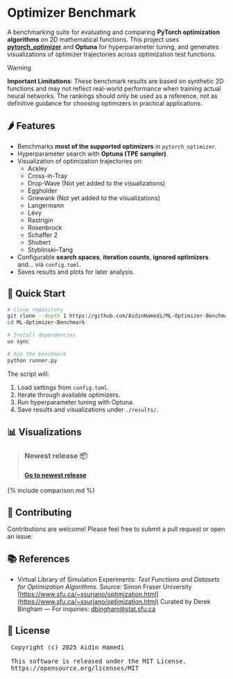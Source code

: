 # Optimizer Benchmark

A benchmarking suite for evaluating and comparing **PyTorch optimization algorithms** on 2D mathematical functions.
This project uses **[pytorch_optimizer](https://github.com/kozistr/pytorch_optimizer)** and **Optuna** for hyperparameter tuning, and generates visualizations of optimizer trajectories across optimization test functions.

> [!WARNING]
> **Important Limitations**: These benchmark results are based on synthetic 2D functions and may not reflect real-world performance when training actual neural networks. The rankings should only be used as a reference, not as definitive guidance for choosing optimizers in practical applications.


## 🌶️ Features

* Benchmarks **most of the supported optimizers** in `pytorch_optimizer`.
* Hyperparameter search with **Optuna (TPE sampler)**.
* Visualization of optimization trajectories on:
  * Ackley
  * Cross-in-Tray
  * Drop-Wave (Not yet added to the visualizations)
  * Eggholder
  * Griewank (Not yet added to the visualizations)
  * Langermann
  * Lévy
  * Rastrigin
  * Rosenbrock
  * Schaffer 2
  * Shubert
  * Styblinski–Tang
* Configurable **search spaces**, **iteration counts**, **ignored optimizers** and... via `config.toml`.
* Saves results and plots for later analysis.

## 🚀 Quick Start

```bash
# Clone repository
git clone --depth 1 https://github.com/AidinHamedi/ML-Optimizer-Benchmark.git
cd ML-Optimizer-Benchmark

# Install dependencies
uv sync

# Run the benchmark
python runner.py
```

The script will:

1. Load settings from `config.toml`.
2. Iterate through available optimizers.
3. Run hyperparameter tuning with Optuna.
4. Save results and visualizations under `./results/`.

## 📊 Visualizations
> ### Newest release 📦
> #### [Go to newest release](https://github.com/Aidinhamedi/ML-Optimizer-Benchmark/releases/latest)

{% include comparison.md %}

## 🤝 Contributing

Contributions are welcome! Please feel free to submit a pull request or open an issue.

## 📚 References

- Virtual Library of Simulation Experiments: *Test Functions and Datasets for Optimization Algorithms*.
  Source: Simon Fraser University
  [https://www.sfu.ca/~ssurjano/optimization.html](https://www.sfu.ca/~ssurjano/optimization.html)
  Curated by Derek Bingham — For inquiries: dbingham@stat.sfu.ca


## 📝 License

<pre>
 Copyright (c) 2025 Aidin Hamedi

 This software is released under the MIT License.
 https://opensource.org/licenses/MIT
</pre>
